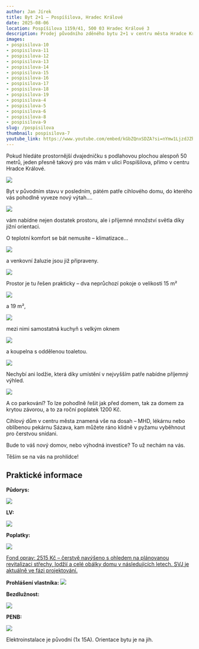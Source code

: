 ```yaml
---
author: Jan Jírek
title: Byt 2+1 – Pospíšilova, Hradec Králové
date: 2025-08-06
location: Pospíšilova 1159/41, 500 03 Hradec Králové 3
description: Prodej původního zděného bytu 2+1 v centru města Hradce Králové. 
images:
- pospisilova-10
- pospisilova-11
- pospisilova-12
- pospisilova-13
- pospisilova-14
- pospisilova-15
- pospisilova-16
- pospisilova-17
- pospisilova-18
- pospisilova-19
- pospisilova-4
- pospisilova-5
- pospisilova-6
- pospisilova-8
- pospisilova-9
slug: /pospisilova
thumbnail: pospisilova-7
youtube_link: https://www.youtube.com/embed/kGbZQnxSDZA?si=nYmw1LjzdJZhdrYQ
---
```


Pokud hledáte prostornější dvajedničku s podlahovou plochou alespoň 50 metrů, jeden přesně takový pro vás mám v ulici Pospíšilova, přímo v centru Hradce Králové.

![](https://res.cloudinary.com/dgnpeadbj/image/upload/v1754510886/pospisilova-6.jpg)

Byt v původním stavu v posledním, pátém patře cihlového domu, do kterého vás pohodlně vyveze nový výtah....

![](https://res.cloudinary.com/dgnpeadbj/image/upload/v1754510897/pospisilova-18.jpg)

vám nabídne nejen dostatek prostoru, ale i příjemné množství světla díky jižní orientaci.

 O teplotní komfort se bát nemusíte – klimatizace...

![](https://res.cloudinary.com/dgnpeadbj/image/upload/v1754510894/pospisilova-15.jpg)

 a venkovní žaluzie jsou již připraveny.

![](https://res.cloudinary.com/dgnpeadbj/image/upload/v1754510898/pospisilova-17.jpg)

Prostor je tu řešen prakticky – dva neprůchozí pokoje o velikosti 15 m²

![](https://res.cloudinary.com/dgnpeadbj/image/upload/v1754510893/pospisilova-13.jpg)

 a 19 m²,

![](https://res.cloudinary.com/dgnpeadbj/image/upload/v1754510888/pospisilova-9.jpg)

mezi nimi samostatná kuchyň s velkým oknem

![](https://res.cloudinary.com/dgnpeadbj/image/upload/v1754510887/pospisilova-8.jpg)

a koupelna s oddělenou toaletou.

![](https://res.cloudinary.com/dgnpeadbj/image/upload/v1754510891/pospisilova-11.jpg)

 Nechybí ani lodžie, která díky umístění v nejvyšším patře nabídne příjemný výhled.

![](https://res.cloudinary.com/dgnpeadbj/image/upload/v1754510895/pospisilova-16.jpg)

 A co parkování? To lze pohodlně řešit jak před domem, tak za domem za krytou závorou, a to za roční poplatek 1200 Kč.

Cihlový dům v centru města znamená vše na dosah – MHD, lékárnu nebo oblíbenou pekárnu Sázava, kam můžete ráno klidně v pyžamu vyběhnout pro čerstvou snídani.

Bude to váš nový domov, nebo výhodná investice? To už nechám na vás.

Těším se na vás na prohlídce!

## Praktické informace

**Půdorys:**

![](https://res.cloudinary.com/dgnpeadbj/image/upload/v1754510883/pospisilova-4.jpg)

**LV:**

![](https://res.cloudinary.com/dgnpeadbj/image/upload/v1754510882/pospisilova-3.jpg)

**Poplatky:**

![](https://res.cloudinary.com/dgnpeadbj/image/upload/v1754512684/pospisilova-25.png)

<u>Fond oprav: 2515 Kč – čerstvě navýšeno s ohledem na plánovanou revitalizaci střechy, lodžií a celé obálky domu v následujících letech. SVJ je aktuálně ve fázi projektování.</u>


**Prohlášení vlastníka:**
![](https://res.cloudinary.com/dgnpeadbj/image/upload/v1754510882/pospisilova-2.png)

**Bezdlužnost:**

![](https://res.cloudinary.com/dgnpeadbj/image/upload/v1754510991/pospisilova.jpg)

**PENB:**

![](https://res.cloudinary.com/dgnpeadbj/image/upload/v1754513105/pospisilova-51.png)

Elektroinstalace je původní (1x 15A).
Orientace bytu je na jih.
